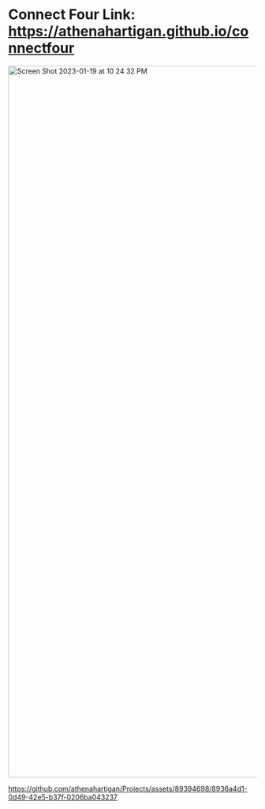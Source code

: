 # Connect Four Link: https://athenahartigan.github.io/connectfour

<img width="1440" alt="Screen Shot 2023-01-19 at 10 24 32 PM" src="https://user-images.githubusercontent.com/89394698/213611327-29f51484-d4ca-4bc4-9ace-d52751377fb0.png">

https://github.com/athenahartigan/Projects/assets/89394698/8936a4d1-0d49-42e5-b37f-0206ba043237
